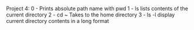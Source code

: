 Project 4:
0 - Prints absolute path name with pwd
1 - ls lists contents of the current directory 
2 - cd ~ Takes to the  home directory
3 - ls -l display current directory contents in a long format

